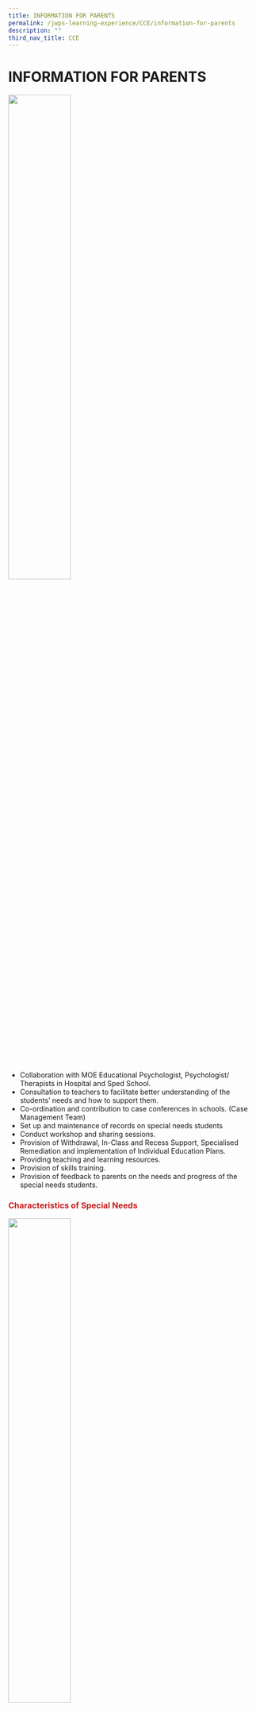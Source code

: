 ```yaml
---
title: INFORMATION FOR PARENTS
permalink: /jwps-learning-experience/CCE/information-for-parents
description: ""
third_nav_title: CCE
---
```

# INFORMATION FOR PARENTS
 <img src="/images/JWPS%20LEARNING%20EXPERIENCE/CCE/Information%20for%20parents/tn_hand.jpg"
     style="width:50%">

*   Collaboration with MOE Educational Psychologist, Psychologist/ Therapists in Hospital and Sped School.
*   Consultation to teachers to facilitate better understanding of the students’ needs and how to support them.
*   Co-ordination and contribution to case conferences in schools. (Case Management Team)
*   Set up and maintenance of records on special needs students
*   Conduct workshop and sharing sessions.
*   Provision of Withdrawal, In-Class and Recess Support, Specialised Remediation and implementation of Individual Education Plans.
*   Providing teaching and learning resources.
*   Provision of skills training. 
*   Provision of feedback to parents on the needs and progress of the special needs students.

### <span style = "color: #c81b1b"> <b>Characteristics of Special Needs</b> </span>

 <img src="/images/JWPS%20LEARNING%20EXPERIENCE/CCE/Information%20for%20parents/autism.png"
     style="width:50%">

### Autism

#### **What is Autism?**

*   Brain processes information differently or think differently
*   Delay in meeting developmental milestones
*   Is not an illness/ disease
*   There is no cure
*   People with ASD can LEARN skills to adapt
*   As the person with ASD grows, the nature and intensity of the behaviour may change

##### <u>Core Characteristics</u>

|                                                 Social Interaction                                                |                                          Social Communication                                          |                                   Flexibility of Thoughts & Behaviour                                  |
|:-----------------------------------------------------------------------------------------------------------------:|:------------------------------------------------------------------------------------------------------:|:------------------------------------------------------------------------------------------------------:|
|                                                  Poor eye contact                                                 |           Echo another person’s speech (echolalia);  may confuse with pronouns “I” and “You”           | Flapping of hands, spinning or spinning objects, head banging, staring at ceiling fans for hours, etc. |
| Prefer to be alone; may interact with others but only to obtain objects or to talk about own stereotypic interest |           May exhibit unusual speech pattern; use words without understanding their meanings           |                    Difficulty coping with changes in routines, the environment, etc.                   |
|                                       Unable to understand other’s feelings                                       |  Use and understanding of language tend to be literal; unable to initiate and engage in a conversation |                                                                                                        |

##### <u>Other Characteristics</u>

*     Sensory
*     Medical
*     Learning style
*     Special Talents

##### <u>Strategies</u>

**S**implify your language (Low, Slow and Show)

**H**ave Visual support for communication

**I**mplement the correct level of prompt

**N**eed Time to respond

**E**ngage and Disengage


 <img src="/images/JWPS%20LEARNING%20EXPERIENCE/CCE/Information%20for%20parents/tn_dyslexia.jpg"
     style="width:50%">

### Dyslexia

#### **What is Dyslexia?**

*   Is a condition that makes it very difficult for children to read, write and/or spell
*   Often, weaknesses may be seen in areas such as of language development, memory and sequencing
*   Having dyslexia does not mean that your child’s ability to learn is below average
*   Biological / genetic
*   A difference in the part of the brain that deals with language
*   Brain processes information differently
*   Continues throughout life
*   Unlikely that a student will “suddenly” develop dyslexia
*   Cannot be cured but symptoms can be reduced
*   NOT due to bad parenting / teaching

|             |                                                      |
|:-------------:|:------------------------------------------------------:|
|  **Dyspraxia**  |   **Impairment/immaturity of organization of movement**  |
| **Dysgraphia** |       **Immature fine motor skills development**     |
| **Dyscalculia** | **Impairment of ability to solve mathematical problems** |


##### <u>Characteristics of Dyslexia</u>

|                                                    |                                                                             |                                                                                                       |                                                                                |
|:--------------------------------------------------:|:---------------------------------------------------------------------------:|:-----------------------------------------------------------------------------------------------------:|:------------------------------------------------------------------------------:|
|              Mispronunciation of words             |                    Confusion over similar sounding words                    | Problems comprehending prepositions / connectives, information that require spatial conceptualisation | Outline/shape of word is similar to correct word but some letters are confused |
|    Words/phrases may be foreshadowed/telescoped    | Misunderstanding the meaning of words that are within capacity of age range |                                      Difficulties with sequencing                                     |                   Reverses/mirrors letters, punctuation marks                  |
| Confusion whether there should be one or two words |  Difficulty with the rhythm of words, getting syllables in the wrong place  |                             Confusion in processing requests / information                            |                  Letters may be correct but in the wrong order                 |

##### <u>Strategies</u>

*   Multi-sensory teaching
*   Differentiated Instructions
*   Over –learning is essential
*   Visual prompts
*   Provide  breaks
*   Teach organisational skills
*   Praise everything that deserve praise no matter how small (promote their strengths not their weaknesses)

 <img src="/images/JWPS%20LEARNING%20EXPERIENCE/CCE/Information%20for%20parents/tn_adhd.jpg"
     style="width:50%">
		 
### Attention Deficit Hyperactivity Disorder

#### **What is ADHD?**

*   Neuro developmental disorder caused by chemical imbalances in the brain
*   Affects more boys than girls
*   Often wrongly branded as being lazy, naughty, disruptive and mischievous
*   Only exhibit inattentiveness and impulsivity behaviour- Attention Deficit Disorder (ADD)

<table>
<thead>
  <tr>
    <th colspan="3" style="text-align: center;color: #c81b1b">Main Characteristics</th>
  </tr>
</thead>
<tbody>
  <tr>
    <td style="text-align: center;">Inattentiveness</td>
    <td style="text-align: center;">Impulsiveness</td>
    <td style="text-align: center;">Hyperactivity</td>
  </tr>
  <tr>
    <td style="text-align: center;">Difficulty sustaining attention</td>
    <td style="text-align: center;">Blurting out answers before question have been completed</td>
    <td style="text-align: center;">Cannot sit still or remain seated as expected</td>
  </tr>
  <tr>
    <td style="text-align: center;">Disorganised and lose things</td>
    <td style="text-align: center;">Difficulty in waiting for turn in tasks</td>
    <td style="text-align: center;">Fidgeting in their seat or playing with items</td>
  </tr>
  <tr>
    <td style="text-align: center;">Fail to pay close attention to details or make careless mistake</td>
    <td style="text-align: center;">Often act before thinking</td>
    <td style="text-align: center;">Always ‘on the go’</td>
  </tr>
</tbody>
</table>

##### <u>Strategies</u>

*    Providing positive and timely feedback and praise
*    Providing organization and structure environment
*    Be clear and firm in rules
*    Have a fixed schedule/certain way that tasks unfold
*    Divide big assignments/tasks into manageable chunks
*    Curbing distractibility (Seating)
*    Helping them to follow instructions and directions
*    Engaging multiple senses
*    Helping child to self-monitor
*    Carrying out discipline